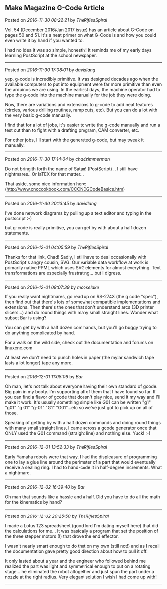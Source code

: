 ## Make Magazine G-Code Article
Posted on *2016-11-30 08:22:21* by *TheRiflesSpiral*

Vol. 54 (December 2016/Jan 2017 issue) has an article about G-Code on pages 50 and 51. It's a neat primer on what G-Code is and how you could even write it by hand if you wanted to.

I had no idea it was so simple, honestly! It reminds me of my early days learning PostScript at the school newspaper.

---

Posted on *2016-11-30 17:08:01* by *davidlang*

yep, g-code is incredibly primitive. It was designed decades ago when the available computers to put into equipment were far more primitive than even the arduinos we are using. In the earliest days, the machine operator had to type the g-code into the machine manually for the job they were doing.

Now, there are variations and extensions to g-code to add neat features (circles, various drilling routines, ramp cuts, etc). But you can do a lot with the very  basic g-code manually.

I find that for a lot of jobs, it's easier to write the g-code manually and run a test cut than to fight with a drafting program, CAM converter, etc.

For other jobs, I'll start with the generated g-code, but may tweak it manually.

---

Posted on *2016-11-30 17:14:04* by *chadzimmerman*

Do not bringith forth the name of Satan!  (PostScript) .. I still have nightmares.. Or laTEX for that matter...

That aside, some nice information here: (http://www.cnccookbook.com/CCCNCGCodeBasics.htm)

---

Posted on *2016-11-30 20:13:45* by *davidlang*

I've done network diagrams by pulling up a text editor and typing in the postscript :-)

but g-code is really primitive, you can get by with about a half dozen statements.

---

Posted on *2016-12-01 04:05:59* by *TheRiflesSpiral*

Thanks for that link, Chad! Sadly, I still have to deal occasionally with PostScript's angry cousin, SVG. Our variable data workflow at work is primarily native PPML which uses SVG elements for almost everything. Text transformations are especially frustrating... but I digress.

---

Posted on *2016-12-01 08:07:39* by *mooselake*

If you really want nightmares, go read up on RS-274X (the g code "spec"), then find out that there's lots of somewhat compatible implementations and extensions.  Then there's the ones that don't understand arcs (3D printer slicers...) and do round things with many small straight lines.  Wonder what subset Bar is using?

You can get by with a half dozen commands, but you'll go buggy trying to do anything complicated by hand.

For a walk on the wild side, check out the documentation and forums on linuxcnc.com 

At least we don't need to punch holes in paper (the mylar sandwich tape lasts a lot longer) tape any more.

---

Posted on *2016-12-01 11:08:06* by *Bar*

Oh man, let's not talk about everyone having their own standard of gcode. Big pain in my booty. I'm supporting all of them that I have found so far. If you can find a flavor of gcode that doesn't play nice, send it my way and I'll make it work. It's usually something simple like G01 can be written "g1" "g01" "g 01" "g-01" "G1" "G01"...etc so we've just got to pick up on all of those. 

Speaking of getting by with a half dozen commands and doing round things with many small straight lines, I came across a gcode generator once that ONLY used the G01 command (straight line) and nothing else.  Yuck! :-)

---

Posted on *2016-12-01 13:52:33* by *TheRiflesSpiral*

Early Yamaha robots were that way. I had the displeasure of programming one to lay a glue line around the perimeter of a part that would eventually receive a sealing ring. I had to hand-code it in half-degree increments. What a nightmare.

---

Posted on *2016-12-02 16:39:40* by *Bar*

Oh man that sounds like a hassle and a half. Did you have to do all the math for the kinematics by hand?

---

Posted on *2016-12-02 20:25:50* by *TheRiflesSpiral*

I made a Lotus 123 spreadsheet (good lord I'm dating myself here) that did the calculations for me... It was basically a program that set the position of the three stepper motors (!) that drove the end effector. 

I wasn't nearly smart enough to do that on my own (still not!) and as I recall the documentation gave pretty good direction about how to pull it off.

It only lasted about a year and the engineer who followed behind me realized the part was light and symmetrical enough to put on a rotating stage... he eliminated the robot altogether and just spun the part under a nozzle at the right radius. Very elegant solution I wish I had come up with!

---

